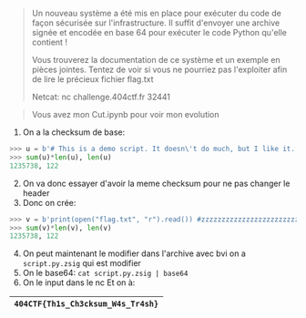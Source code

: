 > Un nouveau système a été mis en place pour exécuter du code de façon sécurisée sur l'infrastructure. Il suffit d'envoyer une archive signée et encodée en base 64 pour exécuter le code Python qu'elle contient !
> 
> Vous trouverez la documentation de ce système et un exemple en pièces jointes. Tentez de voir si vous ne pourriez pas l'exploiter afin de lire le précieux fichier flag.txt
>
> Netcat: nc challenge.404ctf.fr 32441


> Vous avez mon Cut.ipynb pour voir mon evolution

1. On a la checksum de base:

```python
>>> u = b'# This is a demo script. It doesn\'t do much, but I like it. You can use it too if you want :D\n\nprint("Hello, CTF player!")'
>>> sum(u)*len(u), len(u)
1235738, 122
``` 
2. On va donc essayer d'avoir la meme checksum pour ne pas changer le header
3. Donc on crée:
```python
>>> v = b'print(open("flag.txt", "r").read()) #zzzzzzzzzzzzzzzzzzzzzzzzzzzzzzzzzzzzzzzzzz`000000000000000000000000000000000000000000'
>>> sum(v)*len(v), len(v)
1235738, 122
```
4. On peut maintenant le modifier dans l'archive avec bvi on a `script.py.zsig` qui est modifier
5. On le base64:
`cat script.py.zsig | base64`
6. On le input dans le nc Et on à:



| `404CTF{Th1s_Ch3cksum_W4s_Tr4sh}` |
|-----------------------------------|
